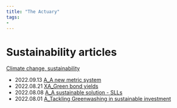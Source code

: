 ```yaml
---
title: "The Actuary"
tags:
- 
---
```

# Sustainability articles 
[Climate change, sustainability](notes/Climate%20change,%20sustainability.md)
- 2022.09.13 [A_A new metric system](notes/A_A%20new%20metric%20system.md)
- 2022.08.21 [XA_Green bond yields](notes/XA_Green%20bond%20yields.md)
- 2022.08.08 [A_A sustainable solution - SLLs](notes/A_A%20sustainable%20solution%20-%20SLLs.md)
- 2022.08.01 [A_Tackling Greenwashing in sustainable investment](notes/A_Tackling%20Greenwashing%20in%20sustainable%20investment.md)

